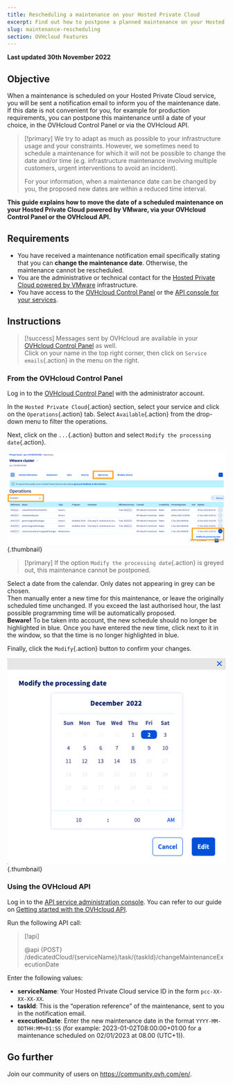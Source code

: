 ```yaml
---
title: Rescheduling a maintenance on your Hosted Private Cloud
excerpt: Find out how to postpone a planned maintenance on your Hosted Private Cloud powered by VMware
slug: maintenance-rescheduling
section: OVHcloud Features
---
```


**Last updated 30th November 2022**

## Objective

When a maintenance is scheduled on your Hosted Private Cloud service, you will be sent a notification email to inform you of the maintenance date. If this date is not convenient for you, for example for production requirements, you can postpone this maintenance until a date of your choice, in the OVHcloud Control Panel or via the OVHcloud API.

> [!primary]
> We try to adapt as much as possible to your infrastructure usage and your constraints. However, we sometimes need to schedule a maintenance for which it will not be possible to change the date and/or time (e.g. infrastructure maintenance involving multiple customers, urgent interventions to avoid an incident).
>
> For your information, when a maintenance date can be changed by you, the proposed new dates are within a reduced time interval.

**This guide explains how to move the date of a scheduled maintenance on your Hosted Private Cloud powered by VMware, via your OVHcloud Control Panel or the OVHcloud API.**

## Requirements

- You have received a maintenance notification email specifically stating that you can **change the maintenance date**. Otherwise, the maintenance cannot be rescheduled.
- You are the administrative or technical contact for the [Hosted Private Cloud powered by VMware](https://www.ovhcloud.com/asia/enterprise/products/hosted-private-cloud/) infrastructure.
- You have access to the [OVHcloud Control Panel](https://ca.ovh.com/auth/?action=gotomanager&from=https://www.ovh.com/asia/&ovhSubsidiary=asia) or the [API console for your services](https://ca.api.ovh.com/).

## Instructions

> [!success]
> Messages sent by OVHcloud are available in your [OVHcloud Control Panel](https://ca.ovh.com/auth/?action=gotomanager&from=https://www.ovh.com/asia/&ovhSubsidiary=asia) as well.<br>
> Click on your name in the top right corner, then click on `Service emails`{.action} in the menu on the right.

### From the OVHcloud Control Panel

Log in to the [OVHcloud Control Panel](https://ca.ovh.com/auth/?action=gotomanager&from=https://www.ovh.com/asia/&ovhSubsidiary=asia) with the administrator account.

In the `Hosted Private Cloud`{.action} section, select your service and click on the `Operations`{.action} tab. Select `Available`{.action} from the drop-down menu to filter the operations.

Next, click on the `...`{.action} button and select `Modify the processing date`{.action}.

![change maintenance time](images/maintenance-date-edition01.png){.thumbnail}

> [!primary]
> If the option `Modify the processing date`{.action} is greyed out, this maintenance cannot be postponed.

Select a date from the calendar. Only dates not appearing in grey can be chosen.<br>
Then manually enter a new time for this maintenance, or leave the originally scheduled time unchanged. If you exceed the last authorised hour, the last possible programming time will be automatically proposed.<br>
**Beware!** To be taken into account, the new schedule should no longer be highlighted in blue. Once you have entered the new time, click next to it in the window, so that the time is no longer highlighted in blue.

Finally, click the `Modify`{.action} button to confirm your changes.

![change maintenance time](images/maintenance-date-edition02.png){.thumbnail}

### Using the OVHcloud API

Log in to the [API service administration console](https://ca.api.ovh.com/). You can refer to our guide on [Getting started with the OVHcloud API](https://docs.ovh.com/asia/en/api/first-steps-with-ovh-api/).

Run the following API call:

> [!api]
>
> @api {POST} /dedicatedCloud/{serviceName}/task/{taskId}/changeMaintenanceExecutionDate
>

Enter the following values:

- **serviceName**: Your Hosted Private Cloud service ID in the form `pcc-XX-XX-XX-XX`.
- **taskId**: This is the “operation reference” of the maintenance, sent to you in the notification email.
- **executionDate**: Enter the new maintenance date in the format `YYYY-MM-DDTHH:MM+01:SS` (for example: 2023-01-02T08:00:00+01:00 for a maintenance scheduled on 02/01/2023 at 08.00 (UTC+1)).

## Go further

Join our community of users on <https://community.ovh.com/en/>.